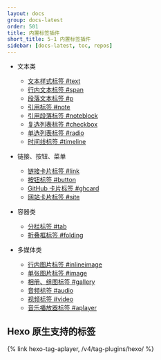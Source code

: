 ```yaml
---
layout: docs
group: docs-latest
order: 501
title: 内置标签插件
short_title: 5-1 内置标签插件
sidebar: [docs-latest, toc, repos]
---
```



- 文本类
  - [文本样式标签 #text](/v4/tag-plugins/text/)
  - [行内文本标签 #span](/v4/tag-plugins/span/)
  - [段落文本标签 #p](/v4/tag-plugins/p/)
  - [引用标签 #note](/v4/tag-plugins/note/)
  - [引用段落标签 #noteblock](/v4/tag-plugins/noteblock/)
  - [复选列表标签 #checkbox](/v4/tag-plugins/checkbox/)
  - [单选列表标签 #radio](/v4/tag-plugins/radio/)
  - [时间线标签 #timeline](/v4/tag-plugins/timeline/)

- 链接、按钮、菜单
  - [链接卡片标签 #link](/v4/tag-plugins/link/)
  - [按钮标签 #button](/v4/tag-plugins/button/)
  - [GitHub 卡片标签 #ghcard](/v4/tag-plugins/ghcard/)
  - [网站卡片标签 #site](/v4/tag-plugins/site/)

- 容器类
  - [分栏标签 #tab](/v4/tag-plugins/tab/)
  - [折叠框标签 #folding](/v4/tag-plugins/folding/)

- 多媒体类
  - [行内图片标签 #inlineimage](/v4/tag-plugins/inlineimage/)
  - [单张图片标签 #image](/v4/tag-plugins/image/)
  - [相册、组图标签 #gallery](/v4/tag-plugins/gallery/)
  - [音频标签 #audio](/v4/tag-plugins/audio/)
  - [视频标签 #video](/v4/tag-plugins/video/)
  - [音乐播放器标签 #aplayer](/v4/tag-plugins/aplayer/)

## Hexo 原生支持的标签


{% link hexo-tag-aplayer, /v4/tag-plugins/hexo/ %}

